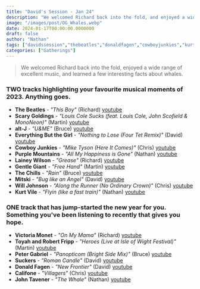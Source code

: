 ```yaml
---
title: "David's Session - Jan 24"
description: "We welcomed Richard back into the fold, and enjoyed a wide range of excellent music"
image: "/images/post/OG_Whales.webp"
date: 2024-01-17T00:00:00.0000000
draft: false
author: "Nathan"
tags: ["davidssession","thebeatles","donaldfagen","cowboyjunkies","kurtvile","thechills","califone","altj","willjohnson","petergabriel","purplemountains","everythingbutthegirl","johntavener","laineywilson","mitski","suckers","gentlegiant","scarygoldings","victoriamonet","toyahandrobertfripp","youtube"]
categories: ["Gatherings"]
---
```

> We welcomed Richard back into the fold, enjoyed a wide range of excellent music, and learned a few interesting facts about whales.
### TWO tracks highlighting your favourite musical moments of 2023. Anything goes. 
- **The Beatles** - _"This Boy"_ (Richard) [youtube](https://www.youtube.com/watch?v=VhuU8KDLdO4)
- **Scary Goldings** - _"Louis Cole Sucks (feat. Louis Cole, John Scofield & MonoNeon)"_ (Martin) [youtube](https://www.youtube.com/watch?v=-6xMwJL9QEk)
- **alt-J** - _"U&ME"_ (Bruce) [youtube](https://www.youtube.com/watch?v=gFKhxi8b9SQ)
- **Everything But the Girl** - _"Nothing to Lose (Four Tet Remix)"_ (David) [youtube](https://www.youtube.com/watch?v=0SmSleIN830)
- **Cowboy Junkies** - _"Mike Tyson (Here It Comes)"_ (Chris) [youtube](https://www.youtube.com/watch?v=V0ZYcEeTDZE)
- **Purple Mountains** - _"All My Happiness is Gone"_ (Nathan) [youtube](https://www.youtube.com/watch?v=XvUBbROsXBw)
- **Lainey Wilson** - _"Grease"_ (Richard) [youtube](https://www.youtube.com/watch?v=fwzgh7UUpjE)
- **Gentle Giant** - _"Free Hand"_ (Martin) [youtube](https://www.youtube.com/watch?v=vMrYSTzqFI8)
- **The Chills** - _"Rain"_ (Bruce) [youtube](https://www.youtube.com/watch?v=16oLOltCam4)
- **Mitski** - _"Bug like an Angel"_ (David) [youtube](https://www.youtube.com/watch?v=ckesPkjHnuo)
- **Will Johnson** - _"Along the Runner (No Ordinary Crown)"_ (Chris) [youtube](https://www.youtube.com/watch?v=UwByxoDfsks)
- **Kurt Vile** - _"Flyin (like a fast train)"_ (Nathan) [youtube](https://www.youtube.com/watch?v=wxNGZOS4SuI)
### ONE track that has jump-started the new year for you.  Something you've been listening to recently that gives you hope.
- **Victoria Monet** - _"On My Mama"_ (Richard) [youtube](https://www.youtube.com/watch?v=KdJ-Qwu3y4Y)
- **Toyah and Robert Fripp** - _"Heroes (Live at Isle of Wight Festival)"_ (Martin) [youtube](https://www.youtube.com/watch?v=NE6AgfQfflE)
- **Peter Gabriel** - _"Panopticom (Bright Side Mix)"_ (Bruce) [youtube](https://www.youtube.com/watch?v=jfW1GDu7gxw)
- **Suckers** - _"Roman Candle"_ (David) [youtube](https://www.youtube.com/watch?v=xnzMwMdjXd4)
- **Donald Fagen** - _"New Frontier"_ (David) [youtube](https://www.youtube.com/watch?v=FtovFI8etOg)
- **Califone** - _"Villagers"_ (Chris) [youtube](https://www.youtube.com/watch?v=gxto8-aJE9I)
- **John Tavener** - _"The Whale"_ (Nathan) [youtube](https://www.youtube.com/watch?v=3nxxmQuu1xs)
